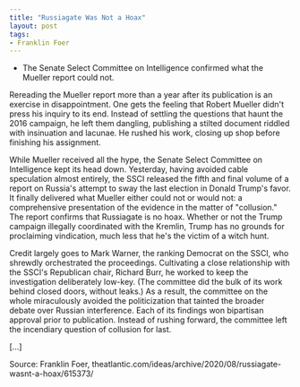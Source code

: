 ```yaml
---
title: "Russiagate Was Not a Hoax"
layout: post
tags:
- Franklin Foer
---
```


- The Senate Select Committee on Intelligence confirmed what the Mueller report could not.

Rereading the Mueller report more than a year after its publication is an exercise in disappointment. One gets the feeling that Robert Mueller didn't press his inquiry to its end. Instead of settling the questions that haunt the 2016 campaign, he left them dangling, publishing a stilted document riddled with insinuation and lacunae. He rushed his work, closing up shop before finishing his assignment.

While Mueller received all the hype, the Senate Select Committee on Intelligence kept its head down. Yesterday, having avoided cable speculation almost entirely, the SSCI released the fifth and final volume of a report on Russia's attempt to sway the last election in Donald Trump's favor. It finally delivered what Mueller either could not or would not: a comprehensive presentation of the evidence in the matter of "collusion." The report confirms that Russiagate is no hoax. Whether or not the Trump campaign illegally coordinated with the Kremlin, Trump has no grounds for proclaiming vindication, much less that he's the victim of a witch hunt.

Credit largely goes to Mark Warner, the ranking Democrat on the SSCI, who shrewdly orchestrated the proceedings. Cultivating a close relationship with the SSCI's Republican chair, Richard Burr, he worked to keep the investigation deliberately low-key. (The committee did the bulk of its work behind closed doors, without leaks.) As a result, the committee on the whole miraculously avoided the politicization that tainted the broader debate over Russian interference. Each of its findings won bipartisan approval prior to publication. Instead of rushing forward, the committee left the incendiary question of collusion for last.

[...]

Source: Franklin Foer, theatlantic.com/ideas/archive/2020/08/russiagate-wasnt-a-hoax/615373/
